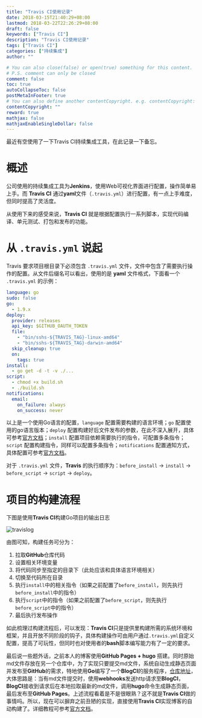 ```yaml
---
title: "Travis CI使用记录"
date: 2018-03-15T21:40:29+08:00
lastmod: 2018-03-22T22:26:29+08:00
draft: false
keywords: ["Travis CI"]
description: "Travis CI使用记录"
tags: ["Travis CI"]
categories: ["持续集成"]
author: ""

# You can also close(false) or open(true) something for this content.
# P.S. comment can only be closed
comment: false
toc: true
autoCollapseToc: false
postMetaInFooter: true
# You can also define another contentCopyright. e.g. contentCopyright: "This is another copyright."
contentCopyright: ""
reward: true
mathjax: false
mathjaxEnableSingleDollar: false
---
```


最近有空使用了一下Travis CI持续集成工具，在此记录一下备忘。

<!--more-->

# 概述

公司使用的持续集成工具为**Jenkins**，使用Web可视化界面进行配置，操作简单易上手。而 **Travis CI** 通过**yaml**文件（`.travis.yml`）进行配置，有一点上手难度，但同时提高了灵活度。

从使用下来的感受来说，**Travis CI** 就是根据配置执行一系列脚本，实现代码编译、单元测试、打包和发布的功能。

# 从 `.travis.yml` 说起

Travis 要求项目根目录下必须包含 `.travis.yml` 文件，文件中包含了需要执行操作的配置。从文件后缀名可以看出，使用的是 **yaml** 文件格式，下面看一个 `.travis.yml` 的示例：

```yaml
language: go
sudo: false
go:
  - 1.9.x
deploy:
  provider: releases
  api_key: $GITHUB_OAUTH_TOKEN
  file:
    - "bin/sshs-${TRAVIS_TAG}-linux-amd64"
    - "bin/sshs-${TRAVIS_TAG}-darwin-amd64"
  skip_cleanup: true
  on:
    tags: true
install:
  - go get -d -t -v ./...
script:
  - chmod +x build.sh
  - ./build.sh
notifications:
  email:
    on_failure: always
    on_success: never
```

以上是一个使用Go语言的配置，`language` 配置需要构建的语言环境；`go` 配置使用的go语言版本；`deploy` 配置构建好后文件发布的参数，在此不深入展开，具体可参考[官方文档](https://docs.travis-ci.com/user/deployment/releases/)；`install` 配置项目依赖需要执行的指令，可配置多条指令；`script` 配置构建指令，同样可以配置多条指令；`notifications` 配置通知方式，具体配置可参考[官方文档](https://docs.travis-ci.com/user/notifications)。

对于 `.travis.yml` 文件，**Travis** 的执行顺序为：`before_install` -> `install` -> `before_script` -> `script` -> `deploy`。

# 项目的构建流程

下图是使用**Travis CI**构建Go项目的输出日志

![travislog](http://ocd8m6zlz.bkt.clouddn.com/travislog.png)

由图可知，构建任务可分为：

1. 拉取**GitHub**仓库代码
2. 设置相关环境变量
3. 将代码同步至指定的目录下（此处应该和具体语言环境相关）
4. 切换至代码所在目录
5. 执行`install`中的相关指令（如果之前配置了`before_install`，则先执行`before_install`中的指令）
6. 执行`script`中的指令（如果之前配置了`before_script`，则先执行`before_script`中的指令）
7. 最后执行发布操作

如此梳理过构建流程后，可以发现：**Travis CI**只是提供里构建所需的系统环境和框架，并且开放不同阶段的钩子，具体构建操作可由用户通过`.travis.yml`自定义配置，提高了可玩性，但同时也对使用者的**bash**脚本编写能力有了一定的要求。

最后说一些题外话，之前本人的博客使用**GitHub Pages + hugo** 搭建。同时原始md文件存放在另一个仓库中，为了实现只要提交md文件，系统自动生成静态页面并发布至**GitHub**的需求，特地使用**Go**编写了一个**BlogCI**的服务程序，[仓库地址](https://github.com/MACDfree/BlogCI)，大体思路是：当有md文件提交时，使用**webhooks**发送http请求至**BlogCI**，**BlogCI**接收到请求后在本地拉取最新的md文件，调用**hugo**命令生成静态页面，最后发布至**GitHub Pages**。上述流程看着是不是很眼熟？这不就是**Travis CI**做的事情吗。所以，现在可以摒弃之前丑陋的实现，直接使用**Travis CI**实现博客的自动构建了。详细教程可参考[官方文档](https://docs.travis-ci.com/user/deployment/pages/)。